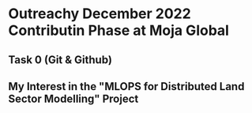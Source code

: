 # Outreachy December 2022 Contributin Phase at Moja Global 
## Task 0 (Git & Github)
## My Interest in the "MLOPS for Distributed Land Sector Modelling" Project
